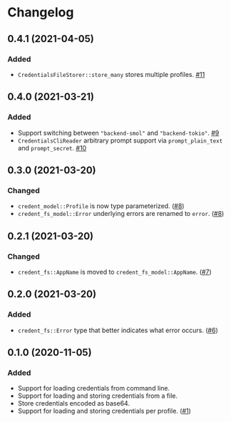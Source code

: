 # Changelog

## 0.4.1 (2021-04-05)

### Added

* `CredentialsFileStorer::store_many` stores multiple profiles. [#11]

[#11]: https://github.com/azriel91/credent/pull/11

## 0.4.0 (2021-03-21)

### Added

* Support switching between `"backend-smol"` and `"backend-tokio"`. [#9]
* `CredentialsCliReader` arbitrary prompt support via `prompt_plain_text` and `prompt_secret`. [#10]

[#9]: https://github.com/azriel91/credent/pull/9
[#10]: https://github.com/azriel91/credent/pull/10

## 0.3.0 (2021-03-20)

### Changed

* `credent_model::Profile` is now type parameterized. ([#8])
* `credent_fs_model::Error` underlying errors are renamed to `error`. ([#8])

[#8]: https://github.com/azriel91/credent/pull/8

## 0.2.1 (2021-03-20)

### Changed

* `credent_fs::AppName` is moved to `credent_fs_model::AppName`. ([#7])

[#7]: https://github.com/azriel91/credent/pull/7

## 0.2.0 (2021-03-20)

### Added

* `credent_fs::Error` type that better indicates what error occurs. ([#6])

[#6]: https://github.com/azriel91/credent/pull/6

## 0.1.0 (2020-11-05)

### Added

* Support for loading credentials from command line.
* Support for loading and storing credentials from a file.
* Store credentials encoded as base64.
* Support for loading and storing credentials per profile. ([#1])

[#1]: https://github.com/azriel91/credent/pull/1
